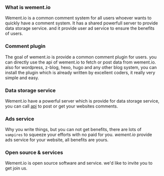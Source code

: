### What is wement.io

Wement.io is a common comment system for all users whoever wants to quickly have a comment system. It has a shared powerfull server to provide data storage service. and it provide user ad service to ensure the benefits of users.

### Comment plugin

The goal of wement.io is provide a common comment plugin for users. you can directly use the api of wement.io to fetch or post data from wement.io. also for wordpress, z-blog, hexo, hugo and any other blog system, you can install the plugin which is already written by excellent coders, it really very simple and easy.

### Data storage service

Wement.io have a powerful server which is provide for data storage service, you can call <a href="#">api</a> to post or get your websites comments.

### Ads service

Why you write things, but you can not get benefits, there are lots of `vampires` to squeeze your efforts with no paid for you. <em>wement.io</em> provide ads service for your website, all benefits are yours.

### Open source & services

Wement.io is open source software and service. we'd like to invite you to get join us.